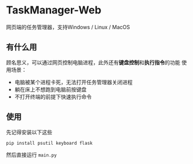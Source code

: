 # TaskManager-Web
网页端的任务管理器，支持Windows / Linux / MacOS

## 有什么用
顾名思义，可以通过网页控制电脑进程，此外还有**键盘控制**和**执行指令**的功能
使用场景：
- 电脑被某个进程卡死，无法打开任务管理器关闭进程
- 躺在床上不想跑到电脑前按键盘
- 不打开终端的前提下快速执行命令

## 使用
先记得安装以下这些
```bash
pip install psutil keyboard flask
```
然后直接运行 `main.py`
